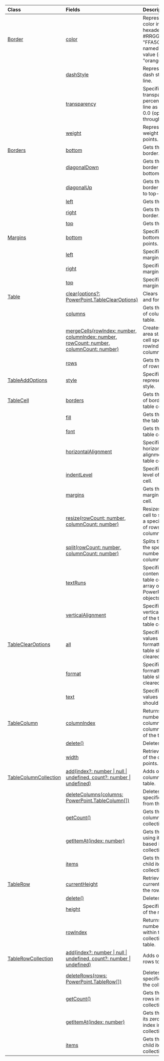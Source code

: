 | Class | Fields | Description |
|:---|:---|:---|
|[Border](/.border)|[color](/.border#powerpoint-javascript/api/powerpoint/-border-color-member)|Represents the line color in the hexadecimal format #RRGGBB (e.g., "FFA500") or as a named HTML color value (e.g., "orange").|
||[dashStyle](/.border#powerpoint-javascript/api/powerpoint/-border-dashstyle-member)|Represents the dash style of the line.|
||[transparency](/.border#powerpoint-javascript/api/powerpoint/-border-transparency-member)|Specifies the transparency percentage of the line as a value from 0.0 (opaque) through 1.0 (clear).|
||[weight](/.border#powerpoint-javascript/api/powerpoint/-border-weight-member)|Represents the weight of the line, in points.|
|[Borders](/.borders)|[bottom](/.borders#powerpoint-javascript/api/powerpoint/-borders-bottom-member)|Gets the bottom border.|
||[diagonalDown](/.borders#powerpoint-javascript/api/powerpoint/-borders-diagonaldown-member)|Gets the diagonal border (top-left to bottom-right).|
||[diagonalUp](/.borders#powerpoint-javascript/api/powerpoint/-borders-diagonalup-member)|Gets the diagonal border (bottom-left to top-right).|
||[left](/.borders#powerpoint-javascript/api/powerpoint/-borders-left-member)|Gets the left border.|
||[right](/.borders#powerpoint-javascript/api/powerpoint/-borders-right-member)|Gets the right border.|
||[top](/.borders#powerpoint-javascript/api/powerpoint/-borders-top-member)|Gets the top border.|
|[Margins](/.margins)|[bottom](/.margins#powerpoint-javascript/api/powerpoint/-margins-bottom-member)|Specifies the bottom margin in points.|
||[left](/.margins#powerpoint-javascript/api/powerpoint/-margins-left-member)|Specifies the left margin in points.|
||[right](/.margins#powerpoint-javascript/api/powerpoint/-margins-right-member)|Specifies the right margin in points.|
||[top](/.margins#powerpoint-javascript/api/powerpoint/-margins-top-member)|Specifies the top margin in points.|
|[Table](/.table)|[clear(options?: PowerPoint.TableClearOptions)](/.table#powerpoint-javascript/api/powerpoint/-table-clear-member(1))|Clears table values and formatting.|
||[columns](/.table#powerpoint-javascript/api/powerpoint/-table-columns-member)|Gets the collection of columns in the table.|
||[mergeCells(rowIndex: number, columnIndex: number, rowCount: number, columnCount: number)](/.table#powerpoint-javascript/api/powerpoint/-table-mergecells-member(1))|Creates a merged area starting at the cell specified by rowIndex and columnIndex.|
||[rows](/.table#powerpoint-javascript/api/powerpoint/-table-rows-member)|Gets the collection of rows in the table.|
|[TableAddOptions](/.tableaddoptions)|[style](/.tableaddoptions#powerpoint-javascript/api/powerpoint/-tableaddoptions-style-member)|Specifies value that represents the table style.|
|[TableCell](/.tablecell)|[borders](/.tablecell#powerpoint-javascript/api/powerpoint/-tablecell-borders-member)|Gets the collection of borders for the table cell.|
||[fill](/.tablecell#powerpoint-javascript/api/powerpoint/-tablecell-fill-member)|Gets the fill color of the table cell.|
||[font](/.tablecell#powerpoint-javascript/api/powerpoint/-tablecell-font-member)|Gets the font of the table cell.|
||[horizontalAlignment](/.tablecell#powerpoint-javascript/api/powerpoint/-tablecell-horizontalalignment-member)|Specifies the horizontal alignment of the table cell.|
||[indentLevel](/.tablecell#powerpoint-javascript/api/powerpoint/-tablecell-indentlevel-member)|Specifies the indent level of the table cell.|
||[margins](/.tablecell#powerpoint-javascript/api/powerpoint/-tablecell-margins-member)|Gets the set of margins in the table cell.|
||[resize(rowCount: number, columnCount: number)](/.tablecell#powerpoint-javascript/api/powerpoint/-tablecell-resize-member(1))|Resizes the table cell to span across a specified number of rows and columns.|
||[split(rowCount: number, columnCount: number)](/.tablecell#powerpoint-javascript/api/powerpoint/-tablecell-split-member(1))|Splits the cell into the specified number of rows and columns.|
||[textRuns](/.tablecell#powerpoint-javascript/api/powerpoint/-tablecell-textruns-member)|Specifies the contents of the table cell as an array of PowerPoint.TextRun objects.|
||[verticalAlignment](/.tablecell#powerpoint-javascript/api/powerpoint/-tablecell-verticalalignment-member)|Specifies the vertical alignment of the text in the table cell.|
|[TableClearOptions](/.tableclearoptions)|[all](/.tableclearoptions#powerpoint-javascript/api/powerpoint/-tableclearoptions-all-member)|Specifies if both values and formatting of the table should be cleared.|
||[format](/.tableclearoptions#powerpoint-javascript/api/powerpoint/-tableclearoptions-format-member)|Specifies if the formatting of the table should be cleared.|
||[text](/.tableclearoptions#powerpoint-javascript/api/powerpoint/-tableclearoptions-text-member)|Specifies if the values of the table should be cleared.|
|[TableColumn](/.tablecolumn)|[columnIndex](/.tablecolumn#powerpoint-javascript/api/powerpoint/-tablecolumn-columnindex-member)|Returns the index number of the column within the column collection of the table.|
||[delete()](/.tablecolumn#powerpoint-javascript/api/powerpoint/-tablecolumn-delete-member(1))|Deletes the column.|
||[width](/.tablecolumn#powerpoint-javascript/api/powerpoint/-tablecolumn-width-member)|Retrieves the width of the column in points.|
|[TableColumnCollection](/.tablecolumncollection)|[add(index?: number \| null \| undefined, count?: number \| undefined)](/.tablecolumncollection#powerpoint-javascript/api/powerpoint/-tablecolumncollection-add-member(1))|Adds one or more columns to the table.|
||[deleteColumns(columns: PowerPoint.TableColumn[])](/.tablecolumncollection#powerpoint-javascript/api/powerpoint/-tablecolumncollection-deletecolumns-member(1))|Deletes the specified columns from the collection.|
||[getCount()](/.tablecolumncollection#powerpoint-javascript/api/powerpoint/-tablecolumncollection-getcount-member(1))|Gets the number of columns in the collection.|
||[getItemAt(index: number)](/.tablecolumncollection#powerpoint-javascript/api/powerpoint/-tablecolumncollection-getitemat-member(1))|Gets the column using its zero-based index in the collection.|
||[items](/.tablecolumncollection#powerpoint-javascript/api/powerpoint/-tablecolumncollection-items-member)|Gets the loaded child items in this collection.|
|[TableRow](/.tablerow)|[currentHeight](/.tablerow#powerpoint-javascript/api/powerpoint/-tablerow-currentheight-member)|Retrieves the current height of the row in points.|
||[delete()](/.tablerow#powerpoint-javascript/api/powerpoint/-tablerow-delete-member(1))|Deletes the row.|
||[height](/.tablerow#powerpoint-javascript/api/powerpoint/-tablerow-height-member)|Specifies the height of the row in points.|
||[rowIndex](/.tablerow#powerpoint-javascript/api/powerpoint/-tablerow-rowindex-member)|Returns the index number of the row within the rows collection of the table.|
|[TableRowCollection](/.tablerowcollection)|[add(index?: number \| null \| undefined, count?: number \| undefined)](/.tablerowcollection#powerpoint-javascript/api/powerpoint/-tablerowcollection-add-member(1))|Adds one or more rows to the table.|
||[deleteRows(rows: PowerPoint.TableRow[])](/.tablerowcollection#powerpoint-javascript/api/powerpoint/-tablerowcollection-deleterows-member(1))|Deletes the specified rows from the collection.|
||[getCount()](/.tablerowcollection#powerpoint-javascript/api/powerpoint/-tablerowcollection-getcount-member(1))|Gets the number of rows in the collection.|
||[getItemAt(index: number)](/.tablerowcollection#powerpoint-javascript/api/powerpoint/-tablerowcollection-getitemat-member(1))|Gets the row using its zero-based index in the collection.|
||[items](/.tablerowcollection#powerpoint-javascript/api/powerpoint/-tablerowcollection-items-member)|Gets the loaded child items in this collection.|
